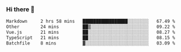 ### Hi there 👋

<!--
**WShiBin/WShiBin** is a ✨ _special_ ✨ repository because its `README.md` (this file) appears on your GitHub profile.

Here are some ideas to get you started:

- 🔭 I’m currently working on ...
- 🌱 I’m currently learning ...
- 👯 I’m looking to collaborate on ...
- 🤔 I’m looking for help with ...
- 💬 Ask me about ...
- 📫 How to reach me: ...
- 😄 Pronouns: ...
- ⚡ Fun fact: ...
-->

<!--START_SECTION:waka-->

```txt
Markdown     2 hrs 58 mins   █████████████████░░░░░░░░   67.49 %
Other        24 mins         ██▒░░░░░░░░░░░░░░░░░░░░░░   09.22 %
Vue.js       21 mins         ██░░░░░░░░░░░░░░░░░░░░░░░   08.27 %
TypeScript   21 mins         ██░░░░░░░░░░░░░░░░░░░░░░░   08.15 %
Batchfile    8 mins          ▓░░░░░░░░░░░░░░░░░░░░░░░░   03.09 %
```

<!--END_SECTION:waka-->
